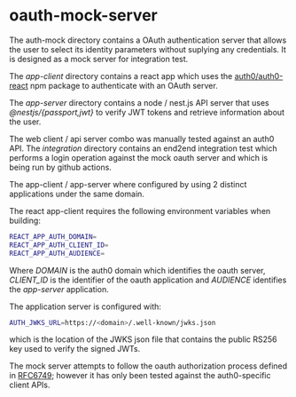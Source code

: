 # oauth-mock-server

The auth-mock directory contains a OAuth authentication server that
allows the user to select its identity parameters without suplying
any credentials. It is designed as a mock server for integration test.

The _app-client_ directory contains a react app which uses the  [auth0/auth0-react](https://www.npmjs.com/package/@auth0/auth0-react) npm
package to authenticate with an OAuth server.

The _app-server_ directory contains a node / nest.js API server that uses
_@nestjs/{passport,jwt}_ to verify JWT tokens and retrieve information about
the user.

The web client / api server combo was manually tested against an auth0 API.
The _integration_ directory contains an end2end integration test which
performs a login operation against the mock oauth server and which is being
run by github actions.

The app-client / app-server where configured by using 2 distinct applications
under the same domain.

The react app-client requires the following environment variables when building:

```sh
REACT_APP_AUTH_DOMAIN=
REACT_APP_AUTH_CLIENT_ID=
REACT_APP_AUTH_AUDIENCE=
```

Where _DOMAIN_ is the auth0 domain which identifies the oauth server,
_CLIENT_ID_ is the identifier of the oauth application and _AUDIENCE_
identifies the _app-server_ application.

The application server is configured with:
```sh
AUTH_JWKS_URL=https://<domain>/.well-known/jwks.json
```

which is the location of the JWKS json file that contains the public RS256 key
used to verify the signed JWTs.

The mock server attempts to follow the oauth authorization process defined in [RFC6749](https://datatracker.ietf.org/doc/html/rfc6749); however it has only
been tested against the auth0-specific client APIs.

